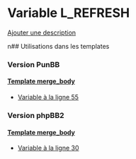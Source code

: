 # Variable L_REFRESH
[Ajouter une description](https://fa-tvars.appspot.com/L_REFRESH)

n## Utilisations dans les templates

### Version PunBB

#### [Template merge_body](punbb/merge_body.md)
* [Variable à la ligne 55](../punbb/merge_body.tpl#L55)

### Version phpBB2

#### [Template merge_body](subsilver/merge_body.md)
* [Variable à la ligne 30](../subsilver/merge_body.tpl#L30)